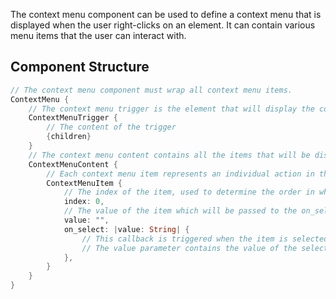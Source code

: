 The context menu component can be used to define a context menu that is displayed when the user right-clicks on an element. It can contain various menu items that the user can interact with.

## Component Structure

```rust
// The context menu component must wrap all context menu items.
ContextMenu {
    // The context menu trigger is the element that will display the context menu when right-clicked.
    ContextMenuTrigger {
        // The content of the trigger
        {children}
    }
    // The context menu content contains all the items that will be displayed in the context menu.
    ContextMenuContent {
        // Each context menu item represents an individual action in the context menu. Items are displayed in order based on the order of the index property.
        ContextMenuItem {
            // The index of the item, used to determine the order in which items are displayed.
            index: 0,
            // The value of the item which will be passed to the on_select callback when the item is selected.
            value: "",
            on_select: |value: String| {
                // This callback is triggered when the item is selected.
                // The value parameter contains the value of the selected item.
            },
        }
    }
}
```